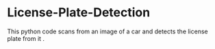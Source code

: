 # License-Plate-Detection
This python code scans from an image of a car and detects the license plate from it .

